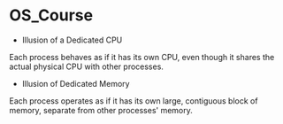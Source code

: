 # OS_Course

- Illusion of a Dedicated CPU

Each process behaves as if it has its own CPU, even though it shares the actual physical CPU with other processes.

- Illusion of Dedicated Memory

Each process operates as if it has its own large, contiguous block of memory, separate from other processes' memory.
